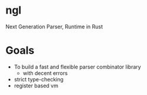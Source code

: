 # ngl
Next Generation Parser, Runtime in Rust

# Goals

* To build a fast and flexible parser combinator library
   * with decent errors
* strict type-checking
* register based vm

  
